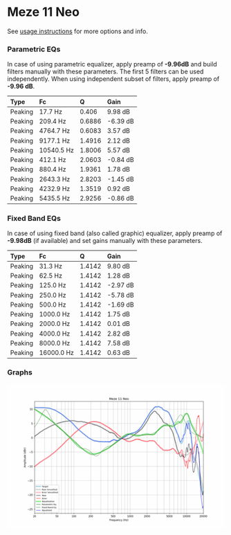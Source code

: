 # Meze 11 Neo
See [usage instructions](https://github.com/jaakkopasanen/AutoEq#usage) for more options and info.

### Parametric EQs
In case of using parametric equalizer, apply preamp of **-9.96dB** and build filters manually
with these parameters. The first 5 filters can be used independently.
When using independent subset of filters, apply preamp of **-9.96 dB**.

| Type    | Fc         |      Q | Gain     |
|:--------|:-----------|:-------|:---------|
| Peaking | 17.7 Hz    | 0.406  | 9.98 dB  |
| Peaking | 209.4 Hz   | 0.6886 | -6.39 dB |
| Peaking | 4764.7 Hz  | 0.6083 | 3.57 dB  |
| Peaking | 9177.1 Hz  | 1.4916 | 2.12 dB  |
| Peaking | 10540.5 Hz | 1.8006 | 5.57 dB  |
| Peaking | 412.1 Hz   | 2.0603 | -0.84 dB |
| Peaking | 880.4 Hz   | 1.9361 | 1.78 dB  |
| Peaking | 2643.3 Hz  | 2.8203 | -1.45 dB |
| Peaking | 4232.9 Hz  | 1.3519 | 0.92 dB  |
| Peaking | 5435.5 Hz  | 2.9256 | -0.86 dB |

### Fixed Band EQs
In case of using fixed band (also called graphic) equalizer, apply preamp of **-9.98dB**
(if available) and set gains manually with these parameters.

| Type    | Fc         |      Q | Gain     |
|:--------|:-----------|:-------|:---------|
| Peaking | 31.3 Hz    | 1.4142 | 9.80 dB  |
| Peaking | 62.5 Hz    | 1.4142 | 1.28 dB  |
| Peaking | 125.0 Hz   | 1.4142 | -2.97 dB |
| Peaking | 250.0 Hz   | 1.4142 | -5.78 dB |
| Peaking | 500.0 Hz   | 1.4142 | -1.69 dB |
| Peaking | 1000.0 Hz  | 1.4142 | 1.75 dB  |
| Peaking | 2000.0 Hz  | 1.4142 | 0.01 dB  |
| Peaking | 4000.0 Hz  | 1.4142 | 2.82 dB  |
| Peaking | 8000.0 Hz  | 1.4142 | 7.58 dB  |
| Peaking | 16000.0 Hz | 1.4142 | 0.63 dB  |

### Graphs
![](./Meze%2011%20Neo.png)